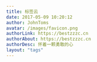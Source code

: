 ```yaml
---
title: 标签云
date: 2017-05-09 10:20:12
author: JohnToms
avatar: /images/favicon.png
authorLink: https://bestzzzc.cn
authorAbout: https://bestzzzc.cn
authorDesc: 怀着一颗勇敢的心
layout: "tags"
---
```

